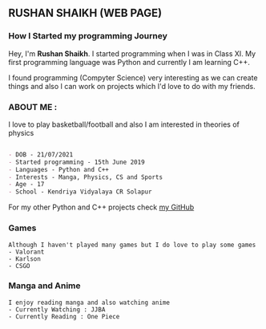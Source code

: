 ## RUSHAN SHAIKH (WEB PAGE)

### How I Started my programming Journey

Hey, I'm **Rushan Shaikh**. I started programming when I was in Class XI. My first programming language was Python and currently I am learning C++.

I found programming (Compyter Science) very interesting as we can create things and also I can work on projects which I'd love to do with my friends.

### ABOUT ME :

I love to play basketball/football and also I am interested in theories of physics

```markdown

- DOB - 21/07/2021 
- Started programming - 15th June 2019
- Languages - Python and C++
- Interests - Manga, Physics, CS and Sports
- Age - 17
- School - Kendriya Vidyalaya CR Solapur

```

For my other Python and C++ projects check [my GitHub](https://github.com/shortint)

### Games 

```
Although I haven't played many games but I do love to play some games 
- Valorant
- Karlson
- CSGO
```

### Manga and Anime

```
I enjoy reading manga and also watching anime
- Currently Watching : JJBA
- Currently Reading : One Piece
```

